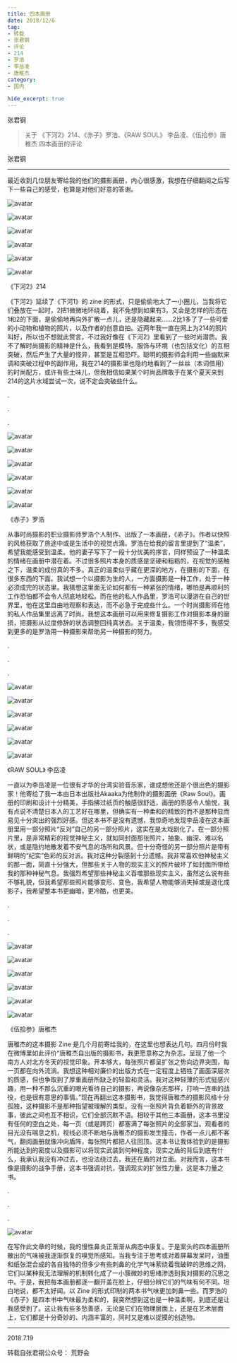 ```yaml
---
title: 四本画册
date: 2018/12/6
tag:
- 转载
- 张君钢
- 评论
- 214
- 罗浩
- 李岳凌
- 唐稚杰
category:
- 国内

hide_excerpt: true
---
```


张君钢

> 关于 《下河2》214、《赤子》罗浩、《RAW SOUL》 李岳凌、《伍拾参》唐稚杰 四本画册的评论

<!--more-->

张君钢

---

最近收到几位朋友寄给我的他们的摄影画册，内心很感激，我想在仔细翻阅之后写下一些自己的感受，也算是对他们好意的答谢。

![avatar](/images/0007/01.jpg)

![avatar](/images/0007/02.jpg)

![avatar](/images/0007/03.jpg)

![avatar](/images/0007/04.jpg)

![avatar](/images/0007/05.jpg)

![avatar](/images/0007/06.jpg)

《下河2》214



《下河2》延续了《下河1》的 zine 的形式，只是偷偷地大了一小圈儿，当我将它们叠放在一起时，2把1微微地环绕着，我不免想到如果有3，又会是怎样的形态在1和2的下面，是偷偷地再向外扩散一点儿，还是隐藏起来……2比1多了了一些可爱的小动物和植物的照片，以及作者的创意自拍。近两年我一直在网上为214的照片叫好，所以也不想就此赘言，不过我好像在《下河2》里看到了一些时尚潜质。我不了解时尚摄影的精神是什么，我看到是模特、服饰与环境（也包括文化）的互相突破，然后产生了大量的怪异，甚至是互相恐吓。聪明的摄影师会利用一些幽默来调和突破过程中的副作用，我在214的摄影里也隐约地看到了一丝丝（本词借用）的时尚配方，或许有些土味儿，但我相信如果某个时尚品牌敢于在某个夏天来到214的这片水域尝试一次，说不定会突破些什么。

.

.

.



![avatar](/images/0007/07.jpg)

![avatar](/images/0007/08.jpg)

![avatar](/images/0007/09.jpg)

![avatar](/images/0007/10.jpg)

![avatar](/images/0007/11.jpg)

![avatar](/images/0007/12.jpg)

《赤子》罗浩



从事时尚摄影的职业摄影师罗浩个人制作、出版了一本画册，《赤子》。作者以快照的风格获取了旅途中或是生活中的视觉点滴。罗浩在给我的留言里提到了“温柔”，希望我能感受到温柔。他的妻子写下了一段十分优美的序言，同样预设了一种温柔的情绪在画册中潜在着。不过很多照片本身的质感是坚硬和粗粝的，在视觉的感触之下，温柔的成份真的不多。真正的温柔似乎藏在更深的地方，在摄影的下面，在很多东西的下面。我试想一个以摄影为生的人，一方面摄影是一种工作，处于一种必须成完的状态里。我猜想这里面无论如何都有一种紧张的情绪，哪怕是再顺利的工作恐怕都不会令人彻底地轻松。而在他的私人作品里，罗浩可以漫游在自己的世界里，他在这里自由地观察和表达，而不必急于完成些什么。一个时尚摄影师在他的私人作品集里远离了时尚。我想这本画册可以用来修复摄影工作对摄影本身的磨损，把摄影从过度修辞的状态调整回纯真状态。关于温柔，我领悟得不多，我感受到更多的是罗浩用一种摄影来帮助另一种摄影的努力。

.

.

.



![avatar](/images/0007/13.jpg)

![avatar](/images/0007/14.jpg)

![avatar](/images/0007/15.jpg)

![avatar](/images/0007/16.jpg)

![avatar](/images/0007/17.jpg)

![avatar](/images/0007/18.jpg)

《RAW SOUL》 李岳凌



一直以为李岳凌是一位很有才华的台湾实验音乐家，谁成想他还是个很出色的摄影家！他寄给了我一本由日本出版社Akaaka为他制作的摄影画册《Raw Soul》。画册的印刷和设计十分精美，手指拂过纸页的触感很舒适，画册的质感令人愉悦，我有点说不清楚日本人的工艺好在哪里，但确实有一种柔和的精致的而不是那种显而易见十分突出的强烈好感。但这本书不是没有遗憾，我惊奇地发现李岳凌在这本画册里用一部分照片“反对”自己的另一部分照片，这实在是太戏剧化了。在一部分照片里，是非常精彩的视觉神秘主义，就如同封面那张照片，抽象、幽深、难以名状，或是隐约地散发着不安气息的场所和风景。但十分奇怪的另一部分照片是带有鲜明的“纪实”色彩的反对派。我对这种分裂感到十分遗憾。我非常喜欢他神秘主义的那一面，简直十分强大，但那些关于人物的现实主义的照片破坏了如封面所带给我的那种神秘气息。我强烈希望那些神秘主义吞噬那些现实主义，虽然这么说有些不够礼貌，但我希望那些照片能够变形、变色，我希望人物能够消失掉或是退化成影子，我希望整本书更幽暗，更冷酷，也更美。

.

.

.



![avatar](/images/0007/19.jpg)

![avatar](/images/0007/20.jpg)

![avatar](/images/0007/21.jpg)

![avatar](/images/0007/22.jpg)

![avatar](/images/0007/23.jpg)

![avatar](/images/0007/24.jpg)

《伍拾参》唐稚杰



唐稚杰的这本摄影 Zine 是几个月前寄给我的，在这里也想表达几句。四月份时我在微博里如此评价“唐稚杰自出版的摄影书，我更愿意称之为杂志。呈现了他一个南方人对北方冬天的视觉印象。开本够大，每张照片都呈扩张之势向边界突围，每一页都在向外流淌。我想这种相对廉价的出版方式在一定程度上牺牲了画面深层次的质感，但也争取到了厚重画册所缺乏的轻盈和灵活。我对这种轻薄的形式挺感兴趣，用一种不那么沉重的眼光看待自己的摄影，再说像杂志那样，打响一连串的战役，也是很有意思的事情。”现在再翻出这本摄影书，我觉得唐稚杰的摄影风格十分孤独，这种摄影不是那种指望被理解的类型。没有一张照片背负着额外的背景故事，彼此之间也互不相识，它们全部沉默不语。相较于其他三本画册，这本书里没有任何的空白之处，每一页（或是跨页）都塞满了每张照片的全部家当。观看者的目光没有喘息之机，视线必须不断地与唐稚杰的摄影发生撞击，作者一点儿都不客气，翻阅画册就像冲向盾阵，每张照片都把人往回顶。这本书让我体验到的是摄影所能达到的密度以及摄影可以将现实武装到何种程度，现实之盾的背后到底有什么，我承认我没有冲过去，也没法绕过去，我还在盾的对立面。对我而言，这本书像是摄影的战争手册，这本书强调对抗，强调现实的扩张性力量，这是本力量之书。

.

.

.



![avatar](/images/0007/25.jpg)

在写作此文章的时候，我的慢性鼻炎正渐渐从病态中康复。于是案头的四本画册所散出的气味被我逐渐恢复的嗅觉所感知。当我专注于思考或对着屏幕发呆时，油墨和纸张混合成的各自独特的但多少有些刺鼻的化学气味萦绕着我破碎的思维之网，它们以某种我无法理解的机制转化成了一小簇微妙的思绪渗透到我对摄影的沉思之中。于是，我把每本画册都逐一翻开盖在脸上，仔细分辨它们的气味有何不同。坦白地说，都不太好闻。以 Zine 的形式印制的两本书气味更加刺鼻一些。而罗浩的《赤子》是四本书中气味最为柔和的，我突然想到这也是一种温柔啊，到底还是让我感受到了。这让我有些多愁善感，无论是它们在物理层面上，还是在艺术层面上，它们都是十分奇妙的、内涵丰富的，同时又是难以捉摸的创造物。


---

2018.7.19

转载自张君钢公众号： 荒野会



















